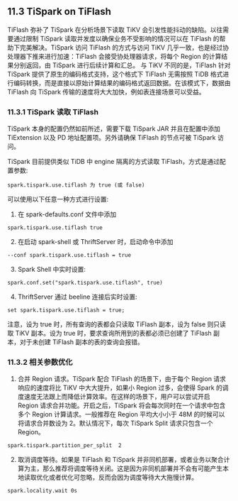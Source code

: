 ## 11.3 TiSpark on TiFlash
TiFlash 弥补了 TiSpark 在分析场景下读取 TiKV 会引发性能抖动的缺陷。以往需要通过限制 TiSpark 读取并发度以确保业务不受影响的情况可以在 TiFlash 的帮助下完美解决。TiSpark 访问 TiFlash 的方式与访问 TiKV 几乎一致，也是经过协处理器下推来进行加速：TiFlash 会接受协处理器请求，将每个 Region 的计算结果分别返回，由 TiSpark 进行后续计算和汇总。
与 TiKV 不同的是，TiFlash 针对 TiSpark 提供了原生的编码格式支持，这个格式下 TiFlash 无需按照 TiDB 格式进行编码转换，而是直接以原始计算结果的编码格式返回数据。在该模式下，数据由 TiFlash 向 TiSpark 传输的速度将大大加快，例如表连接场景可以受益。

### 11.3.1 TiSpark 读取 TiFlash
TiSpark 本身的配置仍然如前所述，需要下载 TiSpark JAR 并且在配置中添加 TiExtension 以及 PD 地址配置项。另外请确保 TiFlash 的节点可被 TiSpark 访问。

TiSpark 目前提供类似 TiDB 中 engine 隔离的方式读取 TiFlash，方式是通过配置参数:

```
spark.tispark.use.tiflash 为 true (或 false)
```

可以使用以下任意一种方式进行设置:

1. 在 spark-defaults.conf 文件中添加 

```
spark.tispark.use.tiflash true
```

2. 在启动 spark-shell 或 ThriftServer 时，启动命令中添加 

```
--conf spark.tispark.use.tiflash = true
```

3. Spark Shell 中实时设置: 

```
spark.conf.set("spark.tispark.use.tiflash", true)
```

4. ThriftServer 通过 beeline 连接后实时设置: 

```
set spark.tispark.use.tiflash = true;
```

注意，设为 true 时，所有查询的表都会只读取 TiFlash 副本，设为 false 则只读取 TiKV 副本。设为 true 时，要求查询所用到的表都必须已创建了 TiFlash 副本，对于未创建 TiFlash 副本的表的查询会报错。


### 11.3.2 相关参数优化
1. 合并 Region 请求。TiSpark 配合 TiFlash 的场景下，由于每个 Region 请求响应的速度将比 TiKV 中大大提升，如果小 Region 过多，会使得 Spark 的调度速度无法跟上而降低计算效率。在这样的场景下，用户可以尝试开启 Region 请求合并功能。开启之后，TiSpark 将会每次同时在一个请求中包含多个 Region 计算请求。一般推荐在 Region 平均大小小于 48M 的时候可以将请求合并数设为 2。默认情况下，每次 TiSpark Split 请求只包含一个 Region。
```
spark.tispark.partition_per_split  2
```
2. 取消调度等待。如果是 TiFlash 和 TiSpark 并非同机部署，或者业务以聚合计算为主，那么推荐将调度等待关闭。这是因为非同机部署并不会有可能产生本地读取优化或者优化可忽略，反而会因为调度等待大大拖慢计算。
```
spark.locality.wait 0s
```
